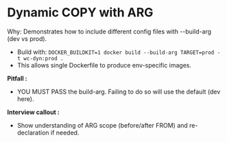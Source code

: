 # Dynamic COPY with ARG

Why: Demonstrates how to include different config files with --build-arg (dev vs prod).

- Build with: `DOCKER_BUILDKIT=1 docker build --build-arg TARGET=prod -t wc-dyn:prod .`
- This allows single Dockerfile to produce env-specific images.

__Pitfall :__ 
- YOU MUST PASS the build-arg. Failing to do so will use the default (dev here).

__Interview callout :__  
- Show understanding of ARG scope (before/after FROM) and re-declaration if needed.
